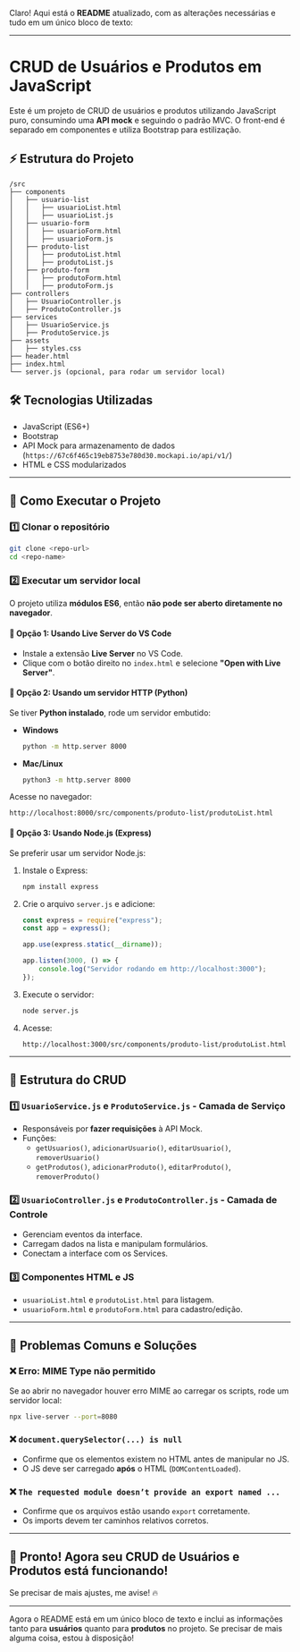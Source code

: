 Claro! Aqui está o **README** atualizado, com as alterações necessárias e tudo em um único bloco de texto:

---

# CRUD de Usuários e Produtos em JavaScript

Este é um projeto de CRUD de usuários e produtos utilizando JavaScript puro, consumindo uma **API mock** e seguindo o padrão MVC. O front-end é separado em componentes e utiliza Bootstrap para estilização.

## ⚡ Estrutura do Projeto
```
/src
├── components
│   ├── usuario-list
│   │   ├── usuarioList.html
│   │   ├── usuarioList.js
│   ├── usuario-form
│   │   ├── usuarioForm.html
│   │   ├── usuarioForm.js
│   ├── produto-list
│   │   ├── produtoList.html
│   │   ├── produtoList.js
│   ├── produto-form
│   │   ├── produtoForm.html
│   │   ├── produtoForm.js
├── controllers
│   ├── UsuarioController.js
│   ├── ProdutoController.js
├── services
│   ├── UsuarioService.js
│   ├── ProdutoService.js
├── assets
│   ├── styles.css
├── header.html
├── index.html
└── server.js (opcional, para rodar um servidor local)
```

## 🛠 Tecnologias Utilizadas
- JavaScript (ES6+)
- Bootstrap
- API Mock para armazenamento de dados (`https://67c6f465c19eb8753e780d30.mockapi.io/api/v1/`)
- HTML e CSS modularizados

---

## 🔧 Como Executar o Projeto

### 1️⃣ Clonar o repositório  
```sh
git clone <repo-url>
cd <repo-name>
```

### 2️⃣ Executar um servidor local  
O projeto utiliza **módulos ES6**, então **não pode ser aberto diretamente no navegador**.  

#### 📌 **Opção 1: Usando Live Server do VS Code**  
- Instale a extensão **Live Server** no VS Code.  
- Clique com o botão direito no `index.html` e selecione **"Open with Live Server"**.

#### 📌 **Opção 2: Usando um servidor HTTP (Python)**  
Se tiver **Python instalado**, rode um servidor embutido:  

- **Windows**  
  ```sh
  python -m http.server 8000
  ```
- **Mac/Linux**  
  ```sh
  python3 -m http.server 8000
  ```

Acesse no navegador:  
```
http://localhost:8000/src/components/produto-list/produtoList.html
```

#### 📌 **Opção 3: Usando Node.js (Express)**
Se preferir usar um servidor Node.js:

1. Instale o Express:  
   ```sh
   npm install express
   ```
2. Crie o arquivo `server.js` e adicione:
   ```js
   const express = require("express");
   const app = express();

   app.use(express.static(__dirname));

   app.listen(3000, () => {
       console.log("Servidor rodando em http://localhost:3000");
   });
   ```
3. Execute o servidor:
   ```sh
   node server.js
   ```
4. Acesse:  
   ```
   http://localhost:3000/src/components/produto-list/produtoList.html
   ```

---

## 🎨 Estrutura do CRUD

### **1️⃣ `UsuarioService.js` e `ProdutoService.js` - Camada de Serviço**
- Responsáveis por **fazer requisições** à API Mock.
- Funções:
  - `getUsuarios()`, `adicionarUsuario()`, `editarUsuario()`, `removerUsuario()`
  - `getProdutos()`, `adicionarProduto()`, `editarProduto()`, `removerProduto()`

### **2️⃣ `UsuarioController.js` e `ProdutoController.js` - Camada de Controle**
- Gerenciam eventos da interface.
- Carregam dados na lista e manipulam formulários.
- Conectam a interface com os Services.

### **3️⃣ Componentes HTML e JS**
- `usuarioList.html` e `produtoList.html` para listagem.
- `usuarioForm.html` e `produtoForm.html` para cadastro/edição.

---

## 🔎 Problemas Comuns e Soluções

### **❌ Erro: MIME Type não permitido**
Se ao abrir no navegador houver erro MIME ao carregar os scripts, rode um servidor local:
```sh
npx live-server --port=8080
```

### **❌ `document.querySelector(...) is null`**
- Confirme que os elementos existem no HTML antes de manipular no JS.
- O JS deve ser carregado **após** o HTML (`DOMContentLoaded`).

### **❌ `The requested module doesn’t provide an export named ...`**
- Confirme que os arquivos estão usando `export` corretamente.
- Os imports devem ter caminhos relativos corretos.

---

## 🚀 **Pronto! Agora seu CRUD de Usuários e Produtos está funcionando!**
Se precisar de mais ajustes, me avise! 🔥

---

Agora o README está em um único bloco de texto e inclui as informações tanto para **usuários** quanto para **produtos** no projeto. Se precisar de mais alguma coisa, estou à disposição!